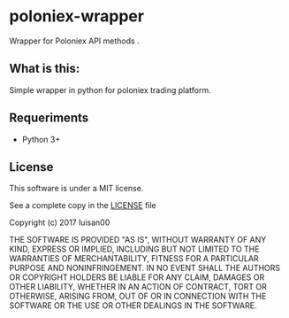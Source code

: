 # poloniex-wrapper
Wrapper for Poloniex API methods .

## What is this:
Simple wrapper in python for poloniex trading platform.

## Requeriments
- Python 3+

## License 
This software is under a MIT license.

See a complete copy in the <a href="./LICENSE">LICENSE</a> file

Copyright (c) 2017 luisan00

THE SOFTWARE IS PROVIDED "AS IS", WITHOUT WARRANTY OF ANY KIND, EXPRESS OR
IMPLIED, INCLUDING BUT NOT LIMITED TO THE WARRANTIES OF MERCHANTABILITY,
FITNESS FOR A PARTICULAR PURPOSE AND NONINFRINGEMENT. IN NO EVENT SHALL THE
AUTHORS OR COPYRIGHT HOLDERS BE LIABLE FOR ANY CLAIM, DAMAGES OR OTHER
LIABILITY, WHETHER IN AN ACTION OF CONTRACT, TORT OR OTHERWISE, ARISING FROM,
OUT OF OR IN CONNECTION WITH THE SOFTWARE OR THE USE OR OTHER DEALINGS IN THE
SOFTWARE.

